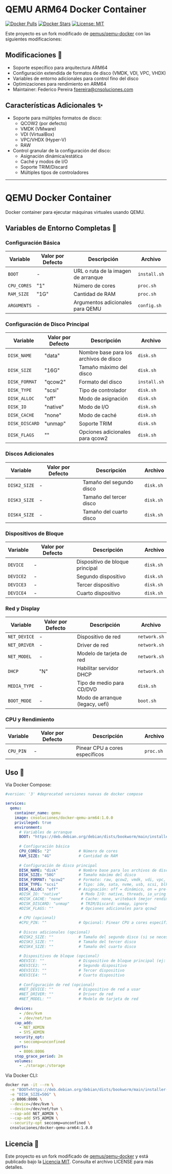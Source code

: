 # QEMU ARM64 Docker Container

[![Docker Pulls](https://img.shields.io/docker/pulls/cnsoluciones/docker-qemu-arm64.svg)](https://hub.docker.com/r/cnsoluciones/docker-qemu-arm64/)
[![Docker Stars](https://img.shields.io/docker/stars/cnsoluciones/docker-qemu-arm64.svg)](https://hub.docker.com/r/cnsoluciones/docker-qemu-arm64/)
[![License: MIT](https://img.shields.io/badge/License-MIT-yellow.svg)](LICENSE)

Este proyecto es un fork modificado de [qemus/qemu-docker](https://github.com/qemus/qemu-docker) con las siguientes modificaciones:

## Modificaciones 🔄

- Soporte específico para arquitectura ARM64
- Configuración extendida de formatos de disco (VMDK, VDI, VPC, VHDX)
- Variables de entorno adicionales para control fino del disco
- Optimizaciones para rendimiento en ARM64
- Maintainer: Federico Pereira <fpereira@cnsoluciones.com>

## Características Adicionales ✨

- Soporte para múltiples formatos de disco:
  - QCOW2 (por defecto)
  - VMDK (VMware)
  - VDI (VirtualBox)
  - VPC/VHDX (Hyper-V)
  - RAW
- Control granular de la configuración del disco:
  - Asignación dinámica/estática
  - Caché y modos de I/O
  - Soporte TRIM/Discard
  - Múltiples tipos de controladores

---

# QEMU Docker Container

Docker container para ejecutar máquinas virtuales usando QEMU.

## Variables de Entorno Completas 🔧

### Configuración Básica
| Variable | Valor por Defecto | Descripción | Archivo |
|----------|------------------|-------------|----------|
| `BOOT` | - | URL o ruta de la imagen de arranque | `install.sh` |
| `CPU_CORES` | "1" | Número de cores | `proc.sh` |
| `RAM_SIZE` | "1G" | Cantidad de RAM | `proc.sh` |
| `ARGUMENTS` | - | Argumentos adicionales para QEMU | `config.sh` |

### Configuración de Disco Principal
| Variable | Valor por Defecto | Descripción | Archivo |
|----------|------------------|-------------|----------|
| `DISK_NAME` | "data" | Nombre base para los archivos de disco | `disk.sh` |
| `DISK_SIZE` | "16G" | Tamaño máximo del disco | `disk.sh` |
| `DISK_FORMAT` | "qcow2" | Formato del disco | `install.sh` |
| `DISK_TYPE` | "scsi" | Tipo de controlador | `disk.sh` |
| `DISK_ALLOC` | "off" | Modo de asignación | `disk.sh` |
| `DISK_IO` | "native" | Modo de I/O | `disk.sh` |
| `DISK_CACHE` | "none" | Modo de caché | `disk.sh` |
| `DISK_DISCARD` | "unmap" | Soporte TRIM | `disk.sh` |
| `DISK_FLAGS` | "" | Opciones adicionales para qcow2 | `disk.sh` |

### Discos Adicionales
| Variable | Valor por Defecto | Descripción | Archivo |
|----------|------------------|-------------|----------|
| `DISK2_SIZE` | - | Tamaño del segundo disco | `disk.sh` |
| `DISK3_SIZE` | - | Tamaño del tercer disco | `disk.sh` |
| `DISK4_SIZE` | - | Tamaño del cuarto disco | `disk.sh` |

### Dispositivos de Bloque
| Variable | Valor por Defecto | Descripción | Archivo |
|----------|------------------|-------------|----------|
| `DEVICE` | - | Dispositivo de bloque principal | `disk.sh` |
| `DEVICE2` | - | Segundo dispositivo | `disk.sh` |
| `DEVICE3` | - | Tercer dispositivo | `disk.sh` |
| `DEVICE4` | - | Cuarto dispositivo | `disk.sh` |

### Red y Display
| Variable | Valor por Defecto | Descripción | Archivo |
|----------|------------------|-------------|----------|
| `NET_DEVICE` | - | Dispositivo de red | `network.sh` |
| `NET_DRIVER` | - | Driver de red | `network.sh` |
| `NET_MODEL` | - | Modelo de tarjeta de red | `network.sh` |
| `DHCP` | "N" | Habilitar servidor DHCP | `network.sh` |
| `MEDIA_TYPE` | - | Tipo de medio para CD/DVD | `disk.sh` |
| `BOOT_MODE` | - | Modo de arranque (legacy, uefi) | `boot.sh` |

### CPU y Rendimiento
| Variable | Valor por Defecto | Descripción | Archivo |
|----------|------------------|-------------|----------|
| `CPU_PIN` | - | Pinear CPU a cores específicos | `proc.sh` |

## Uso 🐳

Via Docker Compose:

```yaml
#version: '3' #deprecated versiones nuevas de docker compose

services:
  qemu:
    container_name: qemu
    image: cnsoluciones/docker-qemu-arm64:1.0.0
    privileged: true
    environment:
      # Variables de arranque
      BOOT: "https://deb.debian.org/debian/dists/bookworm/main/installer-arm64/current/images/netboot/mini.iso"
      
      # Configuración básica
      CPU_CORES: "2"            # Número de cores
      RAM_SIZE: "4G"            # Cantidad de RAM
      
      # Configuración de disco principal
      DISK_NAME: "disk"         # Nombre base para los archivos de disco
      DISK_SIZE: "50G"          # Tamaño máximo del disco
      DISK_FORMAT: "qcow2"      # Formato: raw, qcow2, vmdk, vdi, vpc, vhdx
      DISK_TYPE: "scsi"         # Tipo: ide, sata, nvme, usb, scsi, blk, auto
      DISK_ALLOC: "off"         # Asignación: off = dinámico, on = pre-asignado
      #DISK_IO: "native"         # Modo I/O: native, threads, io_uring
      #DISK_CACHE: "none"        # Cache: none, writeback (mejor rendimiento)
      #DISK_DISCARD: "unmap"     # TRIM/Discard: unmap, ignore
      #DISK_FLAGS: ""            # Opciones adicionales para qcow2
      
      # CPU (opcional)
      #CPU_PIN: ""              # Opcional: Pinear CPU a cores específicos (ej: "0,1,2")
      
      # Discos adicionales (opcional)
      #DISK2_SIZE: ""           # Tamaño del segundo disco (si se necesita)
      #DISK3_SIZE: ""           # Tamaño del tercer disco
      #DISK4_SIZE: ""           # Tamaño del cuarto disco
      
      # Dispositivos de bloque (opcional)
      #DEVICE: ""               # Dispositivo de bloque principal (ej: /dev/sda)
      #DEVICE2: ""              # Segundo dispositivo
      #DEVICE3: ""              # Tercer dispositivo
      #DEVICE4: ""              # Cuarto dispositivo
      
      # Configuración de red (opcional)
      #NET_DEVICE: ""           # Dispositivo de red a usar
      #NET_DRIVER: ""           # Driver de red
      #NET_MODEL: ""            # Modelo de tarjeta de red
      
    devices:
      - /dev/kvm
      - /dev/net/tun
    cap_add:
      - NET_ADMIN
      - SYS_ADMIN
    security_opt:
      - seccomp=unconfined
    ports:
      - 8006:8006
    stop_grace_period: 2m
    volumes:
      - ./storage:/storage

```

Via Docker CLI:

```bash
docker run -it --rm \
  -e "BOOT=https://deb.debian.org/debian/dists/bookworm/main/installer-arm64/current/images/netboot/mini.iso" \
  -e "DISK_SIZE=50G" \
  -p 8006:8006 \
  --device=/dev/kvm \
  --device=/dev/net/tun \
  --cap-add NET_ADMIN \
  --cap-add SYS_ADMIN \
  --security-opt seccomp=unconfined \
  cnsoluciones/docker-qemu-arm64:1.0.0
```

## Licencia 📄

Este proyecto es un fork modificado de [qemus/qemu-docker](https://github.com/qemus/qemu-docker) y está publicado bajo la [Licencia MIT](LICENSE). Consulta el archivo LICENSE para más detalles. 